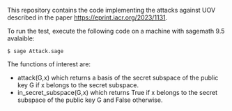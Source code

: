 This repository contains the code implementing the attacks against UOV described in the paper https://eprint.iacr.org/2023/1131.

To run the test, execute the following code on a machine with sagemath 9.5 avalaible:

```
$ sage Attack.sage
```

The functions of interest are:

- attack(G,x) which returns a basis of the secret subspace of the public key G if x belongs to the secret subspace.
- in_secret_subspace(G,x) which returns True if x belongs to the secret subspace of the public key G and False otherwise.


